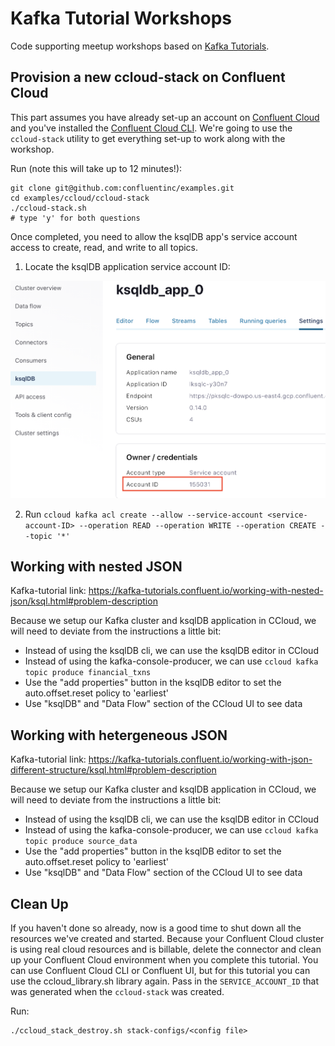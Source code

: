 # Kafka Tutorial Workshops

Code supporting meetup workshops based on [Kafka Tutorials](https://kafka-tutorials.confluent.io/).

##  Provision a new ccloud-stack on Confluent Cloud

This part assumes you have already set-up an account on [Confluent Cloud](https://confluent.cloud/) and you've installed the [Confluent Cloud CLI](https://docs.confluent.io/ccloud-cli/current/install.html). We're going to use the `ccloud-stack` utility to get everything set-up to work along with the workshop. 

Run (note this will take up to 12 minutes!):
```
git clone git@github.com:confluentinc/examples.git
cd examples/ccloud/ccloud-stack
./ccloud-stack.sh
# type 'y' for both questions
```
Once completed, you need to allow the ksqlDB app's service account access to create, read, and write to all topics.

1. Locate the ksqlDB application service account ID:

![ccloud-ksqlDBapp-settings-service-account-id](https://raw.githubusercontent.com/awalther28/kafka-tutorials-workshops/main/images/ksqlDBserviceAccount.jpg)

2. Run ```ccloud kafka acl create --allow --service-account <service-account-ID> --operation READ --operation WRITE --operation CREATE --topic '*'```

## Working with nested JSON
Kafka-tutorial link: https://kafka-tutorials.confluent.io/working-with-nested-json/ksql.html#problem-description

Because we setup our Kafka cluster and ksqlDB application in CCloud, we will need to deviate from the instructions a little bit:

- Instead of using the ksqlDB cli, we can use the ksqlDB editor in CCloud
- Instead of using the kafka-console-producer, we can use `ccloud kafka topic produce financial_txns`
- Use the "add properties" button in the ksqlDB editor to set the auto.offset.reset policy to 'earliest'
- Use "ksqlDB" and "Data Flow" section of the CCloud UI to see data 


## Working with hetergeneous JSON
Kafka-tutorial link: https://kafka-tutorials.confluent.io/working-with-json-different-structure/ksql.html#problem-description

Because we setup our Kafka cluster and ksqlDB application in CCloud, we will need to deviate from the instructions a little bit:

- Instead of using the ksqlDB cli, we can use the ksqlDB editor in CCloud
- Instead of using the kafka-console-producer, we can use `ccloud kafka topic produce source_data`
- Use the "add properties" button in the ksqlDB editor to set the auto.offset.reset policy to 'earliest'
- Use "ksqlDB" and "Data Flow" section of the CCloud UI to see data 


##  Clean Up

If you haven't done so already, now is a good time to shut down all the resources we've created and started.  Because your Confluent Cloud cluster is using real cloud resources and is billable, delete the connector and clean up your Confluent Cloud environment when you complete this tutorial. You can use Confluent Cloud CLI or Confluent UI, but for this tutorial you can use the ccloud_library.sh library again. Pass in the `SERVICE_ACCOUNT_ID` that was generated when the `ccloud-stack` was created.

Run:

```
./ccloud_stack_destroy.sh stack-configs/<config file>
```

